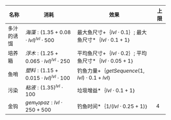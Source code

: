 | 名称  | 消耗  | 效果  | 上限  |
| --- | --- | --- | --- |
| 多汁的诱饵 | ${ 海藻: {(1.35 + 0.08  \cdot  lvl)}^{lvl}  \cdot  500 }$ | 最大鱼尺寸+｛$lvl  \cdot  0.1$｝; 最大鱼尺寸*｛$lvl  \cdot  0.1 + 1$｝ |  |
| 培养箱 | ${ 浮木: {(1.25 + 0.065  \cdot  lvl)}^{lvl}  \cdot  250 }$ | 平均鱼尺寸+｛$lvl  \cdot  0.2$｝; 平均鱼尺寸*｛$lvl  \cdot  0.05 + 1$｝ |  |
| 鱼哨 | ${ 塑料: {(1.15 + 0.015  \cdot  lvl)}^{lvl}  \cdot  100 }$ | 钓鱼力量+｛$getSequence(1, lvl)  \cdot  0.1 + lvl$｝ |  |
| 污染 | ${ 粘液: {(1.35)}^{lvl}  \cdot  100 }$ | 垃圾增益*｛$lvl  \cdot  0.1 + 1$｝ |  |
| 金钩 | ${ gem_topaz: lvl  \cdot  250 + 500 }$ | 钓鱼时间*｛$1 / (lvl  \cdot  0.25 + 1)$｝ | 4 |
